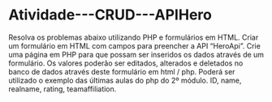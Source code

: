 # Atividade---CRUD---APIHero
Resolva os problemas abaixo utilizando PHP e formulários em HTML.     Criar um formulário em HTML com campos para preencher a API “HeroApi”. Crie uma página em PHP para que possam ser inseridos os dados através de um formulário. Os valores poderão ser editados, alterados e deletados no banco de dados através deste formulário em html / php. Poderá ser utilizado o exemplo das últimas aulas do php do 2º módulo. ID, name, realname, rating, teamaffiliation.  
